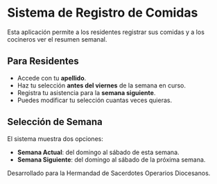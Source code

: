 # Sistema de Registro de Comidas

Esta aplicación permite a los residentes registrar sus comidas y a los cocineros ver el resumen semanal.

## Para Residentes

- Accede con tu **apellido**.
- Haz tu selección **antes del viernes** de la semana en curso.
- Registra tu asistencia para la **semana siguiente**.
- Puedes modificar tu selección cuantas veces quieras.

## Selección de Semana

El sistema muestra dos opciones:
- **Semana Actual**: del domingo al sábado de esta semana.
- **Semana Siguiente**: del domingo al sábado de la próxima semana.

Desarrollado para la Hermandad de Sacerdotes Operarios Diocesanos.
